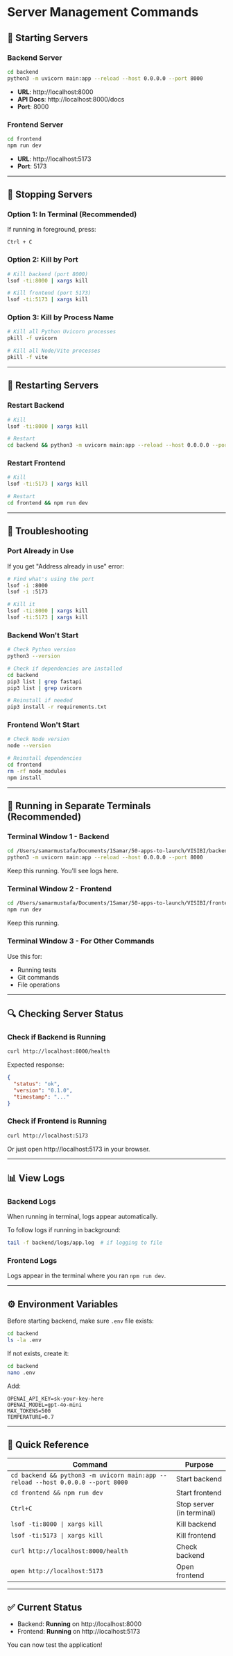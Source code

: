 # Server Management Commands

## 🚀 Starting Servers

### Backend Server
```bash
cd backend
python3 -m uvicorn main:app --reload --host 0.0.0.0 --port 8000
```

- **URL**: http://localhost:8000
- **API Docs**: http://localhost:8000/docs
- **Port**: 8000

### Frontend Server
```bash
cd frontend
npm run dev
```

- **URL**: http://localhost:5173
- **Port**: 5173

---

## 🔴 Stopping Servers

### Option 1: In Terminal (Recommended)
If running in foreground, press:
```
Ctrl + C
```

### Option 2: Kill by Port
```bash
# Kill backend (port 8000)
lsof -ti:8000 | xargs kill

# Kill frontend (port 5173)
lsof -ti:5173 | xargs kill
```

### Option 3: Kill by Process Name
```bash
# Kill all Python Uvicorn processes
pkill -f uvicorn

# Kill all Node/Vite processes
pkill -f vite
```

---

## 🔄 Restarting Servers

### Restart Backend
```bash
# Kill
lsof -ti:8000 | xargs kill

# Restart
cd backend && python3 -m uvicorn main:app --reload --host 0.0.0.0 --port 8000
```

### Restart Frontend
```bash
# Kill
lsof -ti:5173 | xargs kill

# Restart
cd frontend && npm run dev
```

---

## 🐛 Troubleshooting

### Port Already in Use
If you get "Address already in use" error:

```bash
# Find what's using the port
lsof -i :8000
lsof -i :5173

# Kill it
lsof -ti:8000 | xargs kill
lsof -ti:5173 | xargs kill
```

### Backend Won't Start
```bash
# Check Python version
python3 --version

# Check if dependencies are installed
cd backend
pip3 list | grep fastapi
pip3 list | grep uvicorn

# Reinstall if needed
pip3 install -r requirements.txt
```

### Frontend Won't Start
```bash
# Check Node version
node --version

# Reinstall dependencies
cd frontend
rm -rf node_modules
npm install
```

---

## 📝 Running in Separate Terminals (Recommended)

### Terminal Window 1 - Backend
```bash
cd /Users/samarmustafa/Documents/1Samar/50-apps-to-launch/VISIBI/backend
python3 -m uvicorn main:app --reload --host 0.0.0.0 --port 8000
```

Keep this running. You'll see logs here.

### Terminal Window 2 - Frontend
```bash
cd /Users/samarmustafa/Documents/1Samar/50-apps-to-launch/VISIBI/frontend
npm run dev
```

Keep this running.

### Terminal Window 3 - For Other Commands
Use this for:
- Running tests
- Git commands
- File operations

---

## 🔍 Checking Server Status

### Check if Backend is Running
```bash
curl http://localhost:8000/health
```

Expected response:
```json
{
  "status": "ok",
  "version": "0.1.0",
  "timestamp": "..."
}
```

### Check if Frontend is Running
```bash
curl http://localhost:5173
```

Or just open http://localhost:5173 in your browser.

---

## 📊 View Logs

### Backend Logs
When running in terminal, logs appear automatically.

To follow logs if running in background:
```bash
tail -f backend/logs/app.log  # if logging to file
```

### Frontend Logs
Logs appear in the terminal where you ran `npm run dev`.

---

## ⚙️ Environment Variables

Before starting backend, make sure `.env` file exists:

```bash
cd backend
ls -la .env
```

If not exists, create it:
```bash
cd backend
nano .env
```

Add:
```env
OPENAI_API_KEY=sk-your-key-here
OPENAI_MODEL=gpt-4o-mini
MAX_TOKENS=500
TEMPERATURE=0.7
```

---

## 🎯 Quick Reference

| Command | Purpose |
|---------|---------|
| `cd backend && python3 -m uvicorn main:app --reload --host 0.0.0.0 --port 8000` | Start backend |
| `cd frontend && npm run dev` | Start frontend |
| `Ctrl+C` | Stop server (in terminal) |
| `lsof -ti:8000 \| xargs kill` | Kill backend |
| `lsof -ti:5173 \| xargs kill` | Kill frontend |
| `curl http://localhost:8000/health` | Check backend |
| `open http://localhost:5173` | Open frontend |

---

## ✅ Current Status

- Backend: **Running** on http://localhost:8000
- Frontend: **Running** on http://localhost:5173

You can now test the application!
